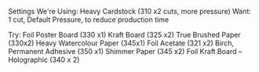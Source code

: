 


Settings We're Using: Heavy Cardstock (310 x2 cuts, more pressure)
Want: 1 cut, Default Pressure, to reduce production time 

Try: 
Foil Poster Board	(330 x1)
Kraft Board	(325 x2)
True Brushed Paper (330x2) 
Heavy Watercolour Paper (345x1)
Foil Acetate (321 x2)
Birch, Permanent Adhesive (350 x1) 
Shimmer Paper	(345 x2)
Foil Kraft Board – Holographic	(340 x 2)
